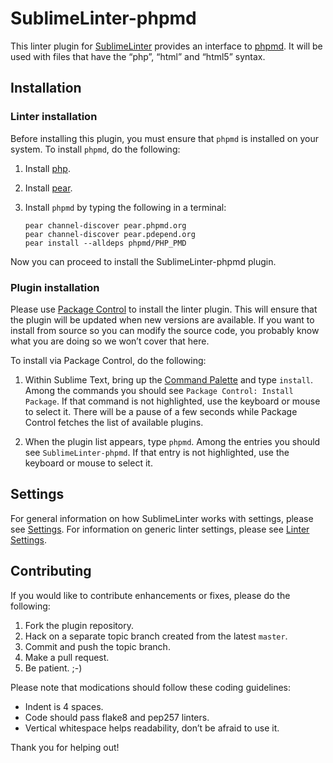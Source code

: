 SublimeLinter-phpmd
=========================

This linter plugin for [SublimeLinter](http://sublimelinter.readthedocs.org) provides an interface to [phpmd](http://phpmd.org/documentation/index.html). It will be used with files that have the “php”, “html” and “html5” syntax.

## Installation

### Linter installation
Before installing this plugin, you must ensure that `phpmd` is installed on your system. To install `phpmd`, do the following:

1. Install [php](http://php.net).

2. Install [pear](http://pear.php.net).

3. Install `phpmd` by typing the following in a terminal:
   ```
   pear channel-discover pear.phpmd.org
   pear channel-discover pear.pdepend.org
   pear install --alldeps phpmd/PHP_PMD
   ```

Now you can proceed to install the SublimeLinter-phpmd plugin.

### Plugin installation
Please use [Package Control](https://sublime.wbond.net/installation) to install the linter plugin. This will ensure that the plugin will be updated when new versions are available. If you want to install from source so you can modify the source code, you probably know what you are doing so we won’t cover that here.

To install via Package Control, do the following:

1. Within Sublime Text, bring up the [Command Palette](http://docs.sublimetext.info/en/sublime-text-3/extensibility/command_palette.html) and type `install`. Among the commands you should see `Package Control: Install Package`. If that command is not highlighted, use the keyboard or mouse to select it. There will be a pause of a few seconds while Package Control fetches the list of available plugins.

1. When the plugin list appears, type `phpmd`. Among the entries you should see `SublimeLinter-phpmd`. If that entry is not highlighted, use the keyboard or mouse to select it.

## Settings
For general information on how SublimeLinter works with settings, please see [Settings](http://sublimelinter.readthedocs.org/en/latest/settings.html). For information on generic linter settings, please see [Linter Settings](http://sublimelinter.readthedocs.org/en/latest/linter_settings.html).

## Contributing
If you would like to contribute enhancements or fixes, please do the following:

1. Fork the plugin repository.
1. Hack on a separate topic branch created from the latest `master`.
1. Commit and push the topic branch.
1. Make a pull request.
1. Be patient.  ;-)

Please note that modications should follow these coding guidelines:

- Indent is 4 spaces.
- Code should pass flake8 and pep257 linters.
- Vertical whitespace helps readability, don’t be afraid to use it.

Thank you for helping out!
